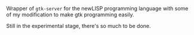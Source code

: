 Wrapper of `gtk-server` for the newLISP programming language with some of my
modification to make gtk programming easily.

Still in the experimental stage, there's so much to be done.
